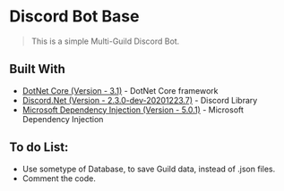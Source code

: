 # Discord Bot Base
> This is a simple Multi-Guild Discord Bot.


## Built With

* [DotNet Core (Version - 3.1)](https://dotnet.microsoft.com/download/dotnet-core/3.1) - DotNet Core framework
* [Discord.Net (Version - 2.3.0-dev-20201223.7)](https://github.com/RogueException/Discord.Net) - Discord Library
* [Microsoft Dependency Injection (Version - 5.0.1)](https://docs.microsoft.com/en-us/aspnet/core/fundamentals/dependency-injection?view=aspnetcore-5.0) - Microsoft Dependency Injection

## To do List:
* Use sometype of Database, to save Guild data, instead of .json files.
* Comment the code.